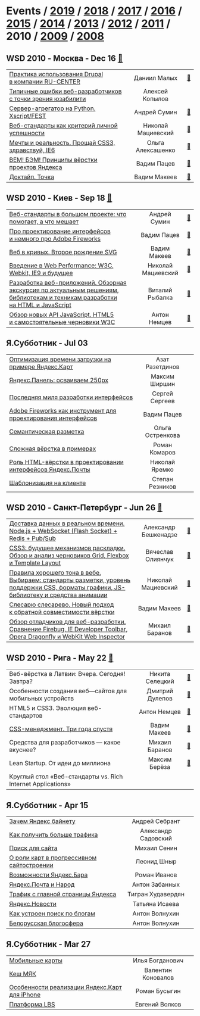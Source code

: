 # Events / [2019](&#x2F;2019.md) / [2018](&#x2F;2018.md) / [2017](&#x2F;2017.md) / [2016](&#x2F;2016.md) / [2015](&#x2F;2015.md) / [2014](&#x2F;2014.md) / [2013](&#x2F;2013.md) / [2012](&#x2F;2012.md) / [2011](&#x2F;2011.md) / 2010 / [2009](&#x2F;2009.md) / [2008](&#x2F;2008.md) 

## WSD 2010 - Москва - Dec 16 [:movie_camera:](https:&#x2F;&#x2F;www.youtube.com&#x2F;playlist?list&#x3D;PLMBnwIwFEFHdXL7tR9LdQuNv3UQHsAO9U)
| | | |
| --- | :---: | --- |
| [Практика использования Drupal в компании RU-CENTER](https://www.youtube.com/watch?v=LrMn8N5iWdQ)  | Даниил Малых | [:notebook:](https://wsd.events/2010/12/16/pres/drupal-practice.pdf)   |
| [Типичные ошибки веб-разработчиков с точки зрения юзабилити](https://www.youtube.com/watch?v=jgfHMzmVaOQ)  | Алексей Копылов |    |
| [Сервер-агрегатор на Python. Xscript&#x2F;FEST](https://www.youtube.com/watch?v=IPmyFLJJUJw)  | Андрей Сумин | [:notebook:](https://wsd.events/2010/12/16/pres/frontik-python.pdf)   |
| [Веб-стандарты как критерий личной успешности](https://www.youtube.com/watch?v=EQYd9L3zFuA)  | Николай Мациевский | [:notebook:](https://wsd.events/2010/12/16/pres/web-standards-success.pdf)   |
| [Мечты и реальность. Прощай CSS3, здравствуй, IE6](https://www.youtube.com/watch?v=-iW-W-9lj-I)  | Ольга Алексашенко | [:notebook:](https://wsd.events/2010/12/16/pres/goodbye-css3.pdf)   |
| [BEM! БЭМ! Принципы вёрстки проектов Яндекса](https://www.youtube.com/watch?v=UKpDX7YRMjk)  | Вадим Пацев | [:notebook:](https://wsd.events/2010/12/16/pres/bem-principles.pdf)   |
| [Доктайп. Точка](https://www.youtube.com/watch?v=UFrVTpjU02M)  | Вадим Макеев | [:notebook:](https://wsd.events/2010/12/16/pres/doctype/)   |
## WSD 2010 - Киев - Sep 18 [:movie_camera:](https:&#x2F;&#x2F;www.youtube.com&#x2F;playlist?list&#x3D;PLMBnwIwFEFHfg8bCUhaqlbg-itRJ3SwyE)
| | | |
| --- | :---: | --- |
| [Веб-стандарты в большом проекте: что помогает, а что мешает](https://www.youtube.com/watch?v=5se571Mfbrk)  | Андрей Сумин | [:notebook:](https://wsd.events/2010/09/18/pres/big-projects-standards.pdf)   |
| [Про проектирование интерфейсов и немного про Adobe Fireworks](https://www.youtube.com/watch?v=KHNSjW0VPGY)  | Вадим Пацев | [:notebook:](https://wsd.events/2010/09/18/pres/ui-in-fireworks.pdf)   |
| [Веб в кривых. Второе рождение SVG](https://www.youtube.com/watch?v=DDR19L7Lcjw)  | Вадим Макеев | [:notebook:](https://wsd.events/2010/09/18/pres/web-in-curves/)   |
| [Введение в Web Performance: W3C, Webkit, IE9 и будущее](https://www.youtube.com/watch?v=_1rWqPZ048U)  | Николай Мациевский | [:notebook:](https://wsd.events/2010/09/18/pres/web-performance.pdf)   |
| [Разработка веб-приложений. Обзорная экскурсия по актуальным решениям, библиотекам и техникам разработки на HTML и JavaScript](https://www.youtube.com/watch?v=IT_4T3RrDpk)  | Виталий Рыбалка | [:notebook:](https://wsd.events/2010/09/18/#vitaly-rybalka)   |
| [Обзор новых API JavaScript. HTML5 и самостоятельные черновики W3C](https://www.youtube.com/watch?v=aqzPji7vFr8)  | Антон Немцев | [:notebook:](https://wsd.events/2010/09/18/pres/new-js-api/)   |
## Я.Субботник - Jul 03 
| | | |
| --- | :---: | --- |
| [Оптимизация времени загрузки на примере Яндекс.Карт](https://events.yandex.ru/lib/talks/914/)  | Азат Разетдинов |    |
| [Яндекс.Панель: осваиваем 250px](https://events.yandex.ru/lib/talks/915/)  | Максим Ширшин |    |
| [Последняя миля разработки интерфейсов](https://events.yandex.ru/lib/talks/917/)  | Сергей Сергеев |    |
| [Adobe Fireworks как инструмент для проектирования интерфейсов](https://events.yandex.ru/lib/talks/918/)  | Вадим Пацев |    |
| [Семантическая разметка ](https://events.yandex.ru/lib/talks/920/)  | Ольга Остренкова |    |
| [Сложная вёрстка в примерах](https://events.yandex.ru/lib/talks/921/)  | Роман Комаров |    |
| [Роль HTML-вёрстки в проектировании интерфейсов Яндекс.Почты](https://events.yandex.ru/lib/talks/923/)  | Николай Яремко |    |
| [Шаблонизация на клиенте](https://events.yandex.ru/lib/talks/924/)  | Степан Резников |    |
## WSD 2010 - Санкт-Петербург - Jun 26 [:movie_camera:](https:&#x2F;&#x2F;www.youtube.com&#x2F;playlist?list&#x3D;PLMBnwIwFEFHewAvmkdJZJibHgNqXFEO1g)
| | | |
| --- | :---: | --- |
| [Доставка данных в реальном времени. Node.js + WebSocket (Flash Socket) + Redis + Pub&#x2F;Sub](https://www.youtube.com/watch?v=O9fgVRlxpnI)  | Александр Бешкенадзе | [:notebook:](https://wsd.events/2010/06/26/pres/realtime-data.pdf)   |
| [CSS3: будущее механизмов раскладки. Обзор и анализ черновиков Grid, Flexbox и Template Layout](https://www.youtube.com/watch?v=ZEd7bEqe6iI)  | Вячеслав Олиянчук | [:notebook:](https://wsd.events/2010/06/26/pres/css3-layout/)   |
| [Правила хорошего тона в вебе. Выбираем: стандарты разметки, уровень поддержки CSS, форматы графики, JS-библиотеку и средства анимации](https://www.youtube.com/watch?v=2Pxod2KMxOE)  | Николай Мациевский | [:notebook:](https://wsd.events/2010/06/26/pres/good-manners.pdf)   |
| [Слесарю слесарево. Новый подход к обратной совместимости вёрстки](https://www.youtube.com/watch?v=H4uPAJBO0oY)  | Вадим Макеев | [:notebook:](https://wsd.events/2010/06/26/pres/caesars/)   |
| [Обзор отладчиков для веб-разработки. Сравнение Firebug, IE Developer Toolbar, Opera Dragonfly и WebKit Web Inspector](https://www.youtube.com/watch?v=hIINHqnVWL0)  | Михаил Баранов | [:notebook:](https://wsd.events/2010/06/26/pres/debuggers.pdf)   |
## WSD 2010 - Рига - May 22 [:movie_camera:](https:&#x2F;&#x2F;www.youtube.com&#x2F;playlist?list&#x3D;PLMBnwIwFEFHdaraq29A9Hv3Ncllm8f88z)
| | | |
| --- | :---: | --- |
| Веб-вёрстка в Латвии: Вчера. Сегодня! Завтра?  | Никита Селецкий | [:notebook:](https://wsd.events/2010/05/22/pres/intro-latvia.pdf)   |
| Особенности создания веб—сайтов для мобильных устройств  | Дмитрий Дулепов | [:notebook:](https://wsd.events/2010/05/22/pres/mobile-webdev.pdf)   |
| HTML5 и CSS3. Эволюция веб-стандартов  | Антон Немцев | [:notebook:](https://wsd.events/2010/05/22/pres/html5/)   |
| [CSS-менеджмент. Три года спустя](https://www.youtube.com/watch?v=F_n_aSF1Y50)  | Вадим Макеев | [:notebook:](https://wsd.events/2010/05/22/pres/css-management/)   |
| Средства для разработчиков — какое вкуснее?  | Михаил Баранов | [:notebook:](https://wsd.events/2010/05/22/pres/extensions.pdf)   |
| Lean Startup. От идеи до миллиона  | Максим Берёза | [:notebook:](https://wsd.events/2010/05/22/pres/lean-startup.pdf)   |
| Круглый стол «Веб-стандарты vs. Rich Internet Applications»  |  |    |
## Я.Субботник - Apr 15 
| | | |
| --- | :---: | --- |
| [Зачем Яндекс байнету](https://events.yandex.ru/lib/talks/994/)  | Андрей Себрант |    |
| [Как получить больше трафика](https://events.yandex.ru/lib/talks/995/)  | Александр Садовский |    |
| [Поиск для сайта](https://events.yandex.ru/lib/talks/997/)  | Михаил Сенин |    |
| [О роли карт в прогрессивном сайтостроении](https://events.yandex.ru/lib/talks/998/)  | Леонид Шныр |    |
| [Возможности Яндекс.Бара](https://events.yandex.ru/lib/talks/999/)  | Роман Иванов |    |
| [Яндекс.Почта и Народ](https://events.yandex.ru/lib/talks/1000/)  | Антон Забанных |    |
| [Трафик с главной страницы Яндекса ](https://events.yandex.ru/lib/talks/1002/)  | Тигран Худавердян |    |
| [Яндекс.Новости](https://events.yandex.ru/lib/talks/1003/)  | Татьяна Исаева |    |
| [Как устроен поиск по блогам](https://events.yandex.ru/lib/talks/1004/)  | Антон Волнухин |    |
| [Белорусская блогосфера](https://events.yandex.ru/lib/talks/1005/)  | Антон Волнухин |    |
## Я.Субботник - Mar 27 
| | | |
| --- | :---: | --- |
| [Мобильные карты](https://events.yandex.ru/lib/talks/776/)  | Илья Богданович |    |
| [Кеш МЯК](https://events.yandex.ru/lib/talks/777/)  | Валентин Коновалов |    |
| [Особенности реализации Яндекс.Карт для iPhone](https://events.yandex.ru/lib/talks/778/)  | Роман Бусыгин |    |
| [Платформа LBS](https://events.yandex.ru/lib/talks/779/)  | Евгений Волков |    |
